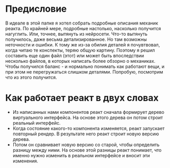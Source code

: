 # Предисловие

В идеале в этой папке я хотел собрать подробные описания механик реакта. По крайней мере, подробные настолько, насколько получится нагуглить. Или, точнее, вытянуть из нейросети. Что-то вытянуть получилось, даже весьма детализированное. Но там возможны неточности и ошибки. К тому же из-за обилия деталей я почувтвовал, когда читаю те конспекты, теряю общую картину. Поэтому я решил составить еще один файл (этот) или может быть впоследствии несколько файлов, в которых написать более обзорно о механиках. Чтобы получился баланс - и нормально понимать как работают вещи, и при этом не перегружаться слишком деталями. Попробую, посмотрим что из этого получится.



# Как работает реакт в двух словах

* Из написанных нами компонентов реакт сначала формирует дерево виртуального интерфейса. На основе этого дерева он потом строит реальный интерфейс.
* Когда состояние какого-то компонента изменяется, реакт запускает повторный рендер. В результате него реакт строит новую версию дерева. 
* Потом он сравнивает новую версию со старой, чтобы определить разницу между ними. На основе этой разницы реакт понимает, что именно нужно изменить в реальном интерфейсе и вносит эти изменения.




